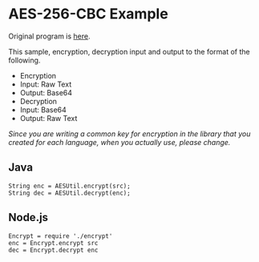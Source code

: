 # AES-256-CBC Example

Original program is [here](https://gist.github.com/799d6021890f34734470).

This sample, encryption, decryption input and output to the format of the following.

- Encryption
 - Input: Raw Text
 - Output: Base64
- Decryption
 - Input: Base64
 - Output: Raw Text

*Since you are writing a common key for encryption in the library that you created for each language, when you actually use, please change.*

## Java

	String enc = AESUtil.encrypt(src);
	String dec = AESUtil.decrypt(enc);

## Node.js

	Encrypt = require './encrypt'
	enc = Encrypt.encrypt src
	dec = Encrypt.decrypt enc
